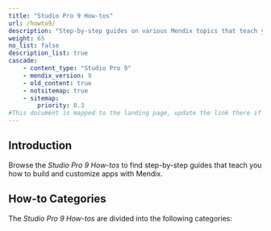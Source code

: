 ```yaml
---
title: "Studio Pro 9 How-tos"
url: /howto9/
description: "Step-by-step guides on various Mendix topics that teach you how to build and customize apps."
weight: 65
no_list: false
description_list: true
cascade:
    - content_type: "Studio Pro 9"
    - mendix_version: 9
    - old_content: true
    - notsitemap: true
    - sitemap:
        priority: 0.3
#This document is mapped to the landing page, update the link there if renaming or moving the doc file.
---
```


## Introduction

Browse the *Studio Pro 9 How-tos* to find step-by-step guides that teach you how to build and customize apps with Mendix.

## How-to Categories

The *Studio Pro 9 How-tos* are divided into the following categories:
